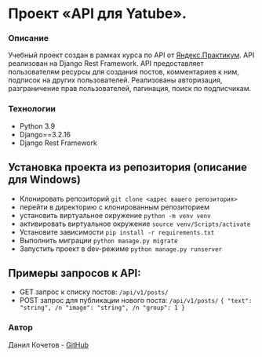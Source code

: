 # Проект «API для Yatube».
### Описание
Учебный проект создан в рамках курса по API от
[Яндекс.Практикум](https://practicum.yandex.ru/).
API реализован на Django Rest Framework. API предоставляет
пользователям ресурсы для создания постов, комментариев к ним,
подписок на других пользователей. Реализованы авторизация,
разграничение прав пользователей, пагинация, поиск по подписчикам.


### Технологии
- Python 3.9
- Django==3.2.16
- Django Rest Framework


## Установка проекта из репозитория (описание для Windows)
 - Клонировать репозиторий `git clone <адрес вашего репозитория>`
 - перейти в директорию с клонированным репозиторием
 - установить виртуальное окружение `python -m venv venv`
 - активировать виртуальное окружение `source venv/Scripts/activate`
 - Установите зависимости `pip install -r requirements.txt`
 - Выполнить миграции `python manage.py migrate`
 - Запустить проект в dev-режиме `python manage.py runserver`

## Примеры запросов к API:
 - GET запрос к списку постов: `/api/v1/posts/`
 - POST запрос для публикации нового поста: `/api/v1/posts/`
	`{
"text": "string", /n
"image": "string", /n
"group": 1
}`

### Автор
Данил Кочетов - [GitHub](https://github.com/Duzer61)
